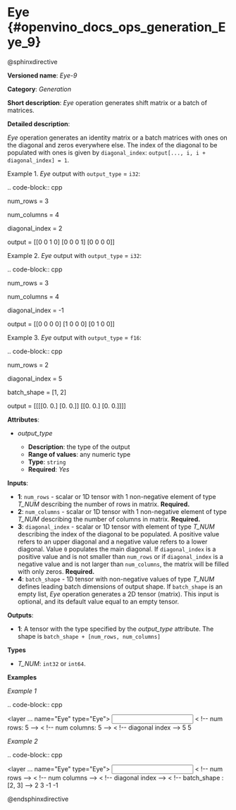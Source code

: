 # Eye {#openvino_docs_ops_generation_Eye_9}

@sphinxdirective

**Versioned name**: *Eye-9*

**Category**: *Generation*

**Short description**: *Eye* operation generates shift matrix or a batch of matrices.

**Detailed description**:

*Eye* operation generates an identity matrix or a batch matrices with ones on the diagonal and zeros everywhere else. The index of the diagonal to be populated with ones is given by ``diagonal_index``: ``output[..., i, i + diagonal_index] = 1``.


Example 1. *Eye* output with ``output_type`` = ``i32``:

.. code-block:: cpp
   
   num_rows = 3
   
   num_columns = 4
   
   diagonal_index = 2
   
   output  = [[0 0 1 0]
              [0 0 0 1]
              [0 0 0 0]]

Example 2. *Eye* output with ``output_type`` = ``i32``:

.. code-block:: cpp
   
   num_rows = 3
   
   num_columns = 4
   
   diagonal_index = -1
   
   output  = [[0 0 0 0]
              [1 0 0 0]
              [0 1 0 0]]

Example 3. *Eye* output with ``output_type`` = ``f16``:

.. code-block:: cpp
   
   num_rows = 2
   
   diagonal_index = 5
   
   batch_shape = [1, 2]
   
   output  = [[[[0. 0.]
                [0. 0.]]
               [[0. 0.]
                [0. 0.]]]]

**Attributes**:

* *output_type*

  * **Description**: the type of the output
  * **Range of values**: any numeric type
  * **Type**: ``string``
  * **Required**: *Yes*


**Inputs**:

* **1**: ``num_rows`` - scalar or 1D tensor with 1 non-negative element of type *T_NUM* describing the number of rows in matrix. **Required.**
* **2**: ``num_columns`` - scalar or 1D tensor with 1 non-negative element of type *T_NUM* describing the number of columns in matrix. **Required.**
* **3**: ``diagonal_index`` - scalar or 1D tensor with element of type *T_NUM* describing the index of the diagonal to be populated. A positive value refers to an upper diagonal and a negative value refers to a lower diagonal. Value ``0`` populates the main diagonal. If ``diagonal_index`` is a positive value and is not smaller than ``num_rows`` or if ``diagonal_index`` is a negative value and is not larger than ``num_columns``, the matrix will be filled with only zeros. **Required.**
* **4**: ``batch_shape`` - 1D tensor with non-negative values of type *T_NUM* defines leading batch dimensions of output shape. If ``batch_shape`` is an empty list, *Eye* operation generates a 2D tensor (matrix). This input is optional, and its default value equal to an empty tensor.


**Outputs**:

* **1**: A tensor with the type specified by the *output_type* attribute. The shape is ``batch_shape + [num_rows, num_columns]``

**Types**

* *T_NUM*: ``int32`` or ``int64``.

**Examples**

*Example 1*

.. code-block:: cpp
   
   <layer ... name="Eye" type="Eye">
       <data output_type="i8"/>
       <input>
           <port id="0" precision="I32"/>  < !-- num rows: 5 -->
           <port id="1" precision="I32"/>  < !-- num columns: 5 -->
           <port id="2" precision="I32"/>  < !-- diagonal index -->
       </input>
       <output>
           <port id="3" precision="I8" names="Eye:0">
               <dim>5</dim>
               <dim>5</dim>
           </port>
       </output>
   </layer>

*Example 2*

.. code-block:: cpp
   
   <layer ... name="Eye" type="Eye">
       <data output_type="f32"/>
       <input>
           <port id="0" precision="I32"/>  < !-- num rows -->
           <port id="1" precision="I32"/>  < !-- num columns -->
           <port id="2" precision="I32"/>  < !-- diagonal index -->
           <port id="3" precision="I32"/>  < !-- batch_shape : [2, 3] -->
       </input>
       <output>
           <port id="3" precision="F32" names="Eye:0">
               <dim>2</dim>
               <dim>3</dim>
               <dim>-1</dim>
               <dim>-1</dim>
           </port>
       </output>
   </layer>

@endsphinxdirective


